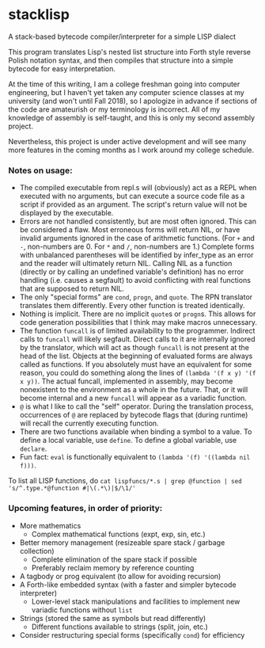 # stacklisp
A stack-based bytecode compiler/interpreter for a simple LISP dialect

This program translates Lisp's nested list structure into Forth style reverse Polish notation syntax, and then compiles that structure into a simple bytecode for easy interpretation.

At the time of this writing, I am a college freshman going into computer engineering, but I haven't yet taken any computer science classes at my university (and won't until Fall 2018), so I apologize in advance if sections of the code are amateurish or my terminology is incorrect. All of my knowledge of assembly is self-taught, and this is only my second assembly project.

Nevertheless, this project is under active development and will see many more features in the coming months as I work around my college schedule.

### Notes on usage:
* The compiled executable from repl.s will (obviously) act as a REPL when executed with no arguments, but can execute a source code file as a script if provided as an argument. The script's return value will not be displayed by the executable.
* Errors are not handled consistently, but are most often ignored. This can be considered a flaw. Most erroneous forms will return NIL, or have invalid arguments ignored in the case of arithmetic functions. (For `+` and `-`, non-numbers are 0. For `*` and `/`, non-numbers are 1.) Complete forms with unbalanced parentheses will be identified by infer_type as an error and the reader will ultimately return NIL. Calling NIL as a function (directly or by calling an undefined variable's definition) has no error handling (i.e. causes a segfault) to avoid conflicting with real functions that are supposed to return NIL.
* The only "special forms" are `cond`, `progn`, and `quote`. The RPN translator translates them differently. Every other function is treated identically.
* Nothing is implicit. There are no implicit `quote`s or `progn`s. This allows for code generation possibilities that I think may make macros unnecessary.
* The function `funcall` is of limited availability to the programmer. Indirect calls to `funcall` will likely segfault. Direct calls to it are internally ignored by the translator, which will act as though `funcall` is not present at the head of the list. Objects at the beginning of evaluated forms are always called as functions. If you absolutely must have an equivalent for some reason, you could do something along the lines of `(lambda '(f x y) '(f x y))`. The actual funcall, implemented in assembly, may become nonexistent to the environment as a whole in the future. That, or it will become internal and a new `funcall` will appear as a variadic function.
* `@` is what I like to call the "self" operator. During the translation process, occurrences of `@` are replaced by bytecode flags that (during runtime) will recall the currently executing function.
* There are two functions available when binding a symbol to a value. To define a local variable, use `define`. To define a global variable, use `declare`.
* Fun fact: `eval` is functionally equivalent to `(lambda '(f) '((lambda nil f)))`.

To list all LISP functions, do `cat lispfuncs/*.s | grep @function | sed 's/^.type.*@function #|\(.*\)|$/\1/'`

### Upcoming features, in order of priority:
* More mathematics
	- Complex mathematical functions (expt, exp, sin, etc.)
* Better memory management (resizeable spare stack / garbage collection)
	- Complete elimination of the spare stack if possible
	- Preferably reclaim memory by reference counting
* A tagbody or prog equivalent (to allow for avoiding recursion)
* A Forth-like embedded syntax (with a faster and simpler bytecode interpreter)
  - Lower-level stack manipulations and facilities to implement new variadic functions without `list`
* Strings (stored the same as symbols but read differently)
	- Different functions available to strings (split, join, etc.)
* Consider restructuring special forms (specifically `cond`) for efficiency
